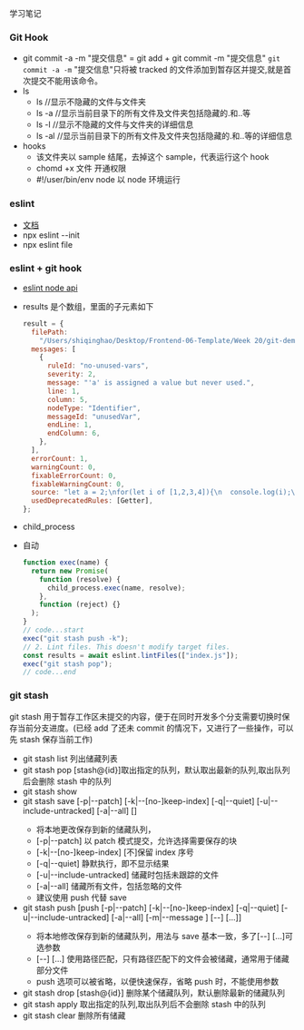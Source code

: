 学习笔记

### Git Hook

- git commit -a -m "提交信息" = git add + git commit -m "提交信息"
  `git commit -a -m` "提交信息"只将被 tracked 的文件添加到暂存区并提交,就是首次提交不能用该命令。
- ls
  - ls //显示不隐藏的文件与文件夹
  - ls -a //显示当前目录下的所有文件及文件夹包括隐藏的.和..等
  - ls -l //显示不隐藏的文件与文件夹的详细信息
  - ls -al //显示当前目录下的所有文件及文件夹包括隐藏的.和..等的详细信息
- hooks
  - 该文件夹以 sample 结尾，去掉这个 sample，代表运行这个 hook
  - chomd +x 文件 开通权限
  - #!/user/bin/env node 以 node 环境运行

### eslint

- [文档](https://eslint.bootcss.com/docs/user-guide/getting-started)
- npx eslint --init
- npx eslint file

### eslint + git hook

- [eslint node api](https://eslint.bootcss.com/docs/developer-guide/nodejs-api)
- results 是个数组，里面的子元素如下
  ```javascript
  result = {
    filePath:
      "/Users/shiqinghao/Desktop/Frontend-06-Template/Week 20/git-demo/index.js",
    messages: [
      {
        ruleId: "no-unused-vars",
        severity: 2,
        message: "'a' is assigned a value but never used.",
        line: 1,
        column: 5,
        nodeType: "Identifier",
        messageId: "unusedVar",
        endLine: 1,
        endColumn: 6,
      },
    ],
    errorCount: 1,
    warningCount: 0,
    fixableErrorCount: 0,
    fixableWarningCount: 0,
    source: "let a = 2;\nfor(let i of [1,2,3,4]){\n  console.log(i);\n}",
    usedDeprecatedRules: [Getter],
  };
  ```
- child_process
- 自动

  ```javascript
  function exec(name) {
    return new Promise(
      function (resolve) {
        child_process.exec(name, resolve);
      },
      function (reject) {}
    );
  }
  // code...start
  exec("git stash push -k");
  // 2. Lint files. This doesn't modify target files.
  const results = await eslint.lintFiles(["index.js"]);
  exec("git stash pop");
  // code...end
  ```

### git stash

git stash 用于暂存工作区未提交的内容，便于在同时开发多个分支需要切换时保存当前分支进度。(已经 add 了还未 commit 的情况下，又进行了一些操作，可以先 stash 保存当前工作)

- git stash list 列出储藏列表
- git stash pop [stash@{id}]取出指定的队列，默认取出最新的队列,取出队列后会删除 stash 中的队列
- git stash show
- git stash save [-p|--patch] [-k|--[no-]keep-index] [-q|--quiet] [-u|--include-untracked] [-a|--all] [<message>]
  - 将本地更改保存到新的储藏队列，
  - [-p|--patch] 以 patch 模式提交，允许选择需要保存的块
  - [-k|--[no-]keep-index] [不]保留 index 序号
  - [-q|--quiet] 静默执行，即不显示结果
  - [-u|--include-untracked] 储藏时包括未跟踪的文件
  - [-a|--all] 储藏所有文件，包括忽略的文件
  - 建议使用 push 代替 save
- git stash push [push [-p|--patch] [-k|--[no-]keep-index] [-q|--quiet] [-u|--include-untracked] [-a|--all] [-m|--message <message>] [--] [<pathspec>...]]
  - 将本地修改保存到新的储藏队列，用法与 save 基本一致，多了[--] [<pathspec>...]可选参数
  - [--] [<pathspec>...] 使用路径匹配，只有路径匹配下的文件会被储藏，通常用于储藏部分文件
  - push 选项可以被省略，以便快速保存，省略 push 时，不能使用参数
- git stash drop [stash@{id}] 删除某个储藏队列，默认删除最新的储藏队列
- git stash apply 取出指定的队列,取出队列后不会删除 stash 中的队列
- git stash clear 删除所有储藏
